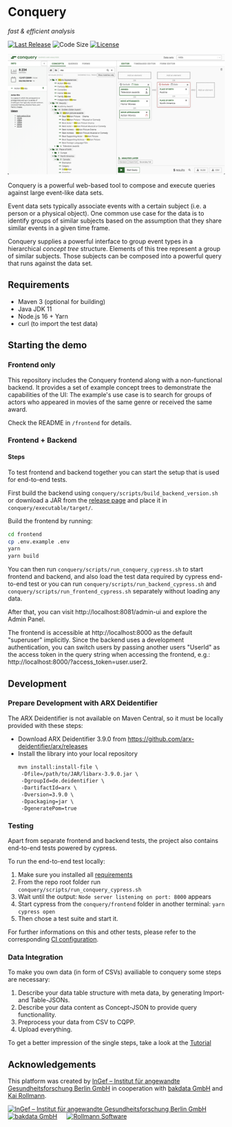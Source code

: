 # Conquery
*fast & efficient analysis*

[![Last Release](https://img.shields.io/github/release-date/bakdata/conquery.svg?logo=github)](https://github.com/bakdata/conquery/releases/latest)
![Code Size](https://img.shields.io/github/languages/code-size/bakdata/conquery.svg)
[![License](https://img.shields.io/github/license/bakdata/conquery.svg)](https://github.com/bakdata/conquery/blob/develop/LICENSE)


![conquery Screenshot](images/screenshot-v4.png)

Conquery is a powerful web-based tool to compose and execute queries against large event-like data sets.

Event data sets typically associate events with a certain subject (i.e. a person or a physical object). One common use case for the data is to identify groups of similar subjects based on the assumption that they share similar events in a given time frame.

Conquery supplies a powerful interface to group event types in a hierarchical *concept tree* structure. Elements of this tree represent a group of similar subjects. Those subjects can be composed into a powerful query that runs against the data set.

## Requirements
- Maven 3 (optional for building)
- Java JDK 11
- Node.js 16 + Yarn
- curl (to import the test data)


## Starting the demo

### Frontend only

This repository includes the Conquery frontend along with a non-functional backend. It provides a set of example concept trees to demonstrate the capabilities of the UI: The example's use case is to search for groups of actors who appeared in movies of the same genre or received the same award.

Check the README in `/frontend` for details.

### Frontend + Backend

#### Steps
To test frontend and backend together you can start the setup that is used for end-to-end tests.

First build the backend using `conquery/scripts/build_backend_version.sh` or download a JAR from
the [release page](https://github.com/bakdata/conquery/releases) and place it in `conquery/executable/target/`.

Build the frontend by running:

```bash
cd frontend
cp .env.example .env
yarn
yarn build
```

You can then run `conquery/scripts/run_conquery_cypress.sh` to start frontend and backend, and also load the test data
required by cypress end-to-end test or you can run `conquery/scripts/run_backend_cypress.sh`
and `conquery/scripts/run_frontend_cypress.sh` separately without loading any data.

After that, you can visit http://localhost:8081/admin-ui and explore the Admin Panel.

The frontend is accessible at http://localhost:8000 as the default "superuser" implicitly. Since the backend uses a
development authentication, you can switch users by passing another users "UserId" as the access token in the query
string when accessing the frontend, e.g.: http://localhost:8000/?access_token=user.user2.

## Development

### Prepare Development with ARX Deidentifier

The ARX Deidentifier is not available on Maven Central, so it must be locally provided with these steps:

- Download ARX Deidentifier 3.9.0 from https://github.com/arx-deidentifier/arx/releases
- Install the library into your local repository
  ```
  mvn install:install-file \
   -Dfile=/path/to/JAR/libarx-3.9.0.jar \
   -DgroupId=de.deidentifier \
   -DartifactId=arx \
   -Dversion=3.9.0 \
   -Dpackaging=jar \
   -DgeneratePom=true
  ```

### Testing

Apart from separate frontend and backend tests, the project also contains end-to-end tests powered by cypress.

To run the end-to-end test locally:

1. Make sure you installed all [requirements](#requirements)
2. From the repo root folder run  `conquery/scripts/run_conquery_cypress.sh`
3. Wait until the output: `Node server listening on port: 8000` appears
4. Start cypress from the `conquery/frontend` folder in another terminal: `yarn cypress open`
5. Then chose a test suite and start it.

For further informations on this and other tests, please refer to the corresponding [CI configuration](https://github.com/bakdata/conquery/tree/develop/.github/workflows).

### Data Integration
To make you own data (in form of CSVs) availiable to conquery some steps are necessary:

1. Describe your data table structure with meta data, by generating Import- and Table-JSONs.
2. Describe your data content as Concept-JSON to provide query functionallity.
3. Preprocess your data from CSV to CQPP.
4. Upload everything.

To get a better impression of the single steps, take a look at the [Tutorial](https://github.com/bakdata/conquery/tree/tutorial/mimic_iii_demo/mimic_iii.ipynb)


## Acknowledgements

This platform was created by [InGef – Institut für angewandte Gesundheitsforschung Berlin GmbH](http://www.ingef.de/) in cooperation with [bakdata GmbH](http://www.bakdata.com) and [Kai Rollmann](https://kairollmann.de/).

[<img alt="InGef – Institut für angewandte Gesundheitsforschung Berlin GmbH" src="images/ingef_logo.svg" height=50 align="top">](http://www.ingef.de/)
&emsp;
[<img alt="bakdata GmbH" src="images/bakdata_logo.svg" height=37 align="top">](http://www.bakdata.com)
&emsp;
[<img alt="Rollmann Software" src="images/rollmann_software_logo.png" height=41 align="top">](https://kairollmann.de)
